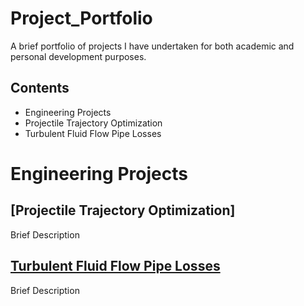 # Project_Portfolio

A brief portfolio of projects I have undertaken for both academic and personal development purposes.

## Contents
- Engineering Projects
- Projectile Trajectory Optimization
- Turbulent Fluid Flow Pipe Losses

# Engineering Projects 
## [Projectile Trajectory Optimization]

Brief Description

## [Turbulent Fluid Flow Pipe Losses](https://github.com/seanwarner97/Project_Portfolio/tree/main/EngineeringProblems/PressureLosses)

Brief Description

